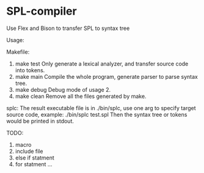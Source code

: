 # SPL-compiler
 Use Flex and Bison to transfer SPL to syntax tree

Usage:

Makefile:
1. make test
	Only generate a lexical analyzer, and transfer source code into tokens.
2. make main
	Compile the whole program, generate parser to parse syntax tree.
3. make debug
	Debug mode of usage 2.
4. make clean
	Remove all the files generated by make.

splc:
The result executable file is in ./bin/splc, use one arg to specify 
	target source code, example: ./bin/splc test.spl
Then the syntax tree or tokens would be printed in stdout.

TODO:
1. macro
2. include file
3. else if statment
4. for statment
...